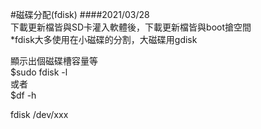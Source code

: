 #磁碟分配(fdisk)
####2021/03/28  
下載更新檔皆與SD卡灌入軟體後，下載更新檔皆與boot搶空間  
*fdisk大多使用在小磁碟的分割，大磁碟用gdisk  

顯示出個磁碟槽容量等  
$sudo fdisk -l  
或者  
$df -h  

fdisk /dev/xxx  
